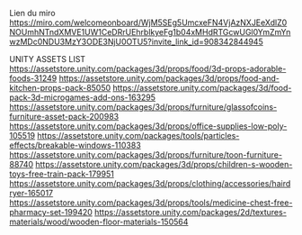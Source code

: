 Lien du miro
https://miro.com/welcomeonboard/WjM5SEg5UmcxeFN4VjAzNXJEeXdlZ0NOUmhNTndXMVE1UW1CeDRrUEhrblkyeFg1b04xMHdRTGcwUGl0YmZmYnwzMDc0NDU3MzY3ODE3NjU0OTU5?invite_link_id=908342844945

UNITY ASSETS LIST
https://assetstore.unity.com/packages/3d/props/food/3d-props-adorable-foods-31249
https://assetstore.unity.com/packages/3d/props/food-and-kitchen-props-pack-85050
https://assetstore.unity.com/packages/3d/food-pack-3d-microgames-add-ons-163295
https://assetstore.unity.com/packages/3d/props/furniture/glassofcoins-furniture-asset-pack-200983
https://assetstore.unity.com/packages/3d/props/office-supplies-low-poly-105519
https://assetstore.unity.com/packages/tools/particles-effects/breakable-windows-110383
https://assetstore.unity.com/packages/3d/props/furniture/toon-furniture-88740
https://assetstore.unity.com/packages/3d/props/children-s-wooden-toys-free-train-pack-179951
https://assetstore.unity.com/packages/3d/props/clothing/accessories/hairdryer-165017
https://assetstore.unity.com/packages/3d/props/tools/medicine-chest-free-pharmacy-set-199420
https://assetstore.unity.com/packages/2d/textures-materials/wood/wooden-floor-materials-150564
